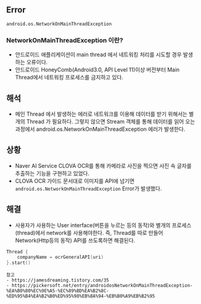 ## Error
```
android.os.NetworkOnMainThreadException
```
### NetworkOnMainThreadException 이란?
- 안드로이드 애플리케이션이 main thread 에서 네트워킹 처리를 시도할 경우 발생하는 오류이다.
- 안드로이드 HoneyComb(Android3.0, API Level 11)이상 버전부터 Main Thread에서 네트워킹 프로세스를 금지하고 있다.

## 해석
- 메인 Thread 에서 발생하는 에러로 네트워크를 이용해 데이터를 받기 위해서는 별개의 Thread 가 필요하다. 그렇지 않으면 Stream 객체를 통해 데이터를 읽어 오는 과정에서 android.os.NetworkOnMainThreadException 에러가 발생한다.

## 상황
- Naver AI Service CLOVA OCR를 통해 카메라로 사진을 찍으면 사진 속 글자를 추출하는 기능을 구현하고 있었다.
- CLOVA OCR 가이드 문서대로 이미지를 API에 넘기면 `android.os.NetworkOnMainThreadException` Error가 발생했다.

## 해결
- 사용자가 사용하는 User interface(버튼을 누르는 등의 동작)와 별개의 프로세스(thread)에서 network를 사용해야한다. 즉, Thread를 따로 만들어 Network(Http등의 동작) API를 쓰도록하면 해결된다.
```Kotlin
Thread {
    companyName = ocrGeneralAPI(uri)
}.start()
```

```
참고
- https://jamesdreaming.tistory.com/35
- https://pickersoft.net/entry/androidosNetworkOnMainThreadException-%EA%B0%80%EC%9E%A5-%EC%89%BD%EA%B2%8C-%ED%95%B4%EA%B2%B0%ED%95%98%EB%8A%94-%EB%B0%A9%EB%B2%95
```
